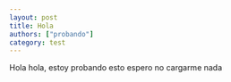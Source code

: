 ```yaml
---
layout: post
title: Hola
authors: ["probando"]
category: test
---
```


Hola hola, estoy probando esto espero no cargarme nada
